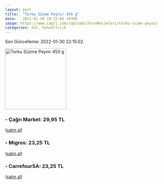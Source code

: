 ```yaml
---
layout: post
title:  "Torku Süzme Peynir 450 g"
date:   2022-01-30 19:15:02 +0300
image: https://www.cagri.com//Uploads/UrunResimleri/torku-suzme-peynir-450-gr-9960.jpg
categories: Süt, Kahvaltılık
---
```


Son Güncelleme: 2022-01-30 22:15:02

<img src="https://www.cagri.com//Uploads/UrunResimleri/torku-suzme-peynir-450-gr-9960.jpg" width="200" alt="Torku Süzme Peynir 450 g" />


### - Çağrı Market: 29,95 TL
 (<a target="_blank" href="https://www.cagri.com/torku-suzme-peynir-450-gr">satın al</a>)
### - Migros: 23,25 TL
 (<a target="_blank" href="https://www.migros.com.tr/torku-suzme-peynir-450-g-p-98e102">satın al</a>)
### - CarrefourSA: 23,25 TL
 (<a target="_blank" href="https://www.carrefoursa.com/torku-suzme-peynir-450-g-p-30149074">satın al</a>)
